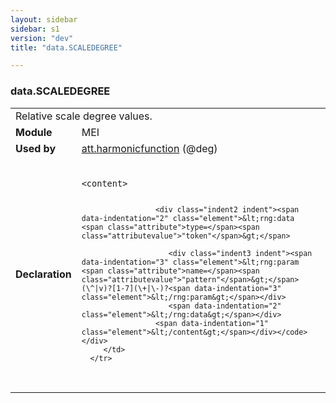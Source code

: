 ```yaml
---
layout: sidebar
sidebar: s1
version: "dev"
title: "data.SCALEDEGREE"

---
```


<div class="macroSpec">
   <h3 id="data.SCALEDEGREE">data.SCALEDEGREE</h3>
   <table class="wovenodd">
      <tr>
         <td colspan="2" class="wovenodd-col2">Relative scale degree values.</td>
      </tr>
      <tr>
         <td class="wovenodd-col1"><strong>Module</strong></td>
         <td class="wovenodd-col2">MEI</td>
      </tr>
      <tr>
         <td class="wovenodd-col1"><strong>Used by</strong></td>
         <td class="wovenodd-col2">
            <div class="parent"><a class="link_odd_classSpec" href="{{ site.baseurl }}/{{ page.version }}/attribute-classes/att.harmonicfunction.html">att.harmonicfunction</a> (@deg)
            </div>
         </td>
      </tr>
      <tr>
         <td class="wovenodd-col1"><strong>Declaration</strong></td>
         <td class="wovenodd-col2">
            <div class="code" xml:space="preserve" data-lang="ODD"><code>
                  <div class="indent1 indent"><span data-indentation="1" class="element">&lt;content&gt;</span>
                     
                     <div class="indent2 indent"><span data-indentation="2" class="element">&lt;rng:data <span class="attribute">type=</span><span class="attributevalue">"token"</span>&gt;</span>
                        
                        <div class="indent3 indent"><span data-indentation="3" class="element">&lt;rng:param <span class="attribute">name=</span><span class="attributevalue">"pattern"</span>&gt;</span>(\^|v)?[1-7](\+|\-)?<span data-indentation="3" class="element">&lt;/rng:param&gt;</span></div>
                        <span data-indentation="2" class="element">&lt;/rng:data&gt;</span></div>
                     <span data-indentation="1" class="element">&lt;/content&gt;</span></div></code></div>
         </td>
      </tr>
   </table>
</div>